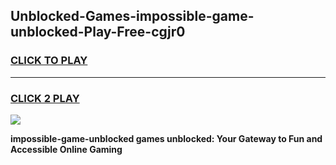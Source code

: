 
## Unblocked-Games-impossible-game-unblocked-Play-Free-cgjr0
<h3>
<a href="https://premium76.site?title=impossible-game-unblocked&ref=12A">CLICK TO PLAY</a></h3>
<hr>

<h3>
<a href="https://premium76.site?title=impossible-game-unblocked&ref=12A">CLICK 2 PLAY</a>
  
</h3>

<a href="https://premium76.site?title=impossible-game-unblocked&ref=12A"><img src="https://clearcache.store/games.png"></a>


**impossible-game-unblocked games unblocked: Your Gateway to Fun and Accessible Online Gaming**
